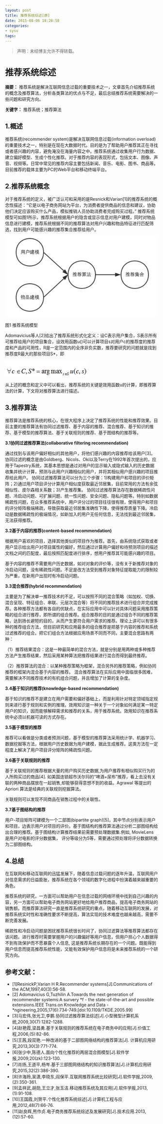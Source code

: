 ```yaml
---
layout: post
title: 推荐系统综述[原]
date: 2015-08-06 18:28:58
categories:
- sysu
tags:
---
```


> 声明：未经博主允许不得转载。



# 推荐系统综述

**摘要：** 推荐系统是解决互联网信息过载的重要技术之一，文章首先介绍推荐系统的概念及推荐算法，分析各类算法的优点与不足，最后总结推荐系统需要解决的一些问题和研究方向。

**关键字：** 推荐系统；推荐算法 

## 1.概述

推荐系统(recommender system)是解决互联网信息过载(information overload)的重要技术之一，特别是在现在大数据时代。目的是为了帮助用户推荐其正在寻找或者感兴趣的内容，避免淹没在海量内容之中。推荐系统通过收集用户行为数据、建立偏好模型、生成个性化推荐。对于推荐内容的表现形式，包括文本、图像、声音、视频等。日常中常见的推荐内容主要包括新闻、音乐、电影、图书、商品等。目前推荐的载体主要为PC的Web平台和移动终端平台。

## 2.推荐系统概念

对于推荐系统的定义，被广泛认可和采用的是Resnick和Varian[1]的推荐系统的概念性描述：“它是以电子商务网站为平台，为消费者提供商品的信息和建议，协助他们决定应该购买什么产品，模拟推销人员协助消费者完成购买过程。”
推荐系统模型可如图1所示，推荐系统根据用户的隐含或显示信息对用户建模，同时对物品信息进行建模，推荐系统根据不同的推荐算法对用户兴趣和物品特征进行匹配筛选，找到用户可能感兴趣的推荐集合推荐给用户。

![pic1](/images/posts/2015-08-06-recommender-system-1.png)

图1 推荐系统模型

Adomavicius等人[2]给出了推荐系统形式化定义：设C表示用户集合，S表示所有可推荐给用户的项目集合，设效用函数u()可以计算项目s对用户c的推荐度的推荐度和产品的可用性，R是一定范围内的全序非负实数，推荐要研究的问题就是找到推荐度R最大的那些项目S*，即

![pic2](/images/posts/2015-08-06-recommender-system-2.png)

从上述的概念和定义中可以看出，推荐系统的关键是效用函数u的计算，即推荐算法的计算，下文将对推荐算法进行描述。

## 3.推荐算法

推荐算法是推荐系统的核心，在很大程序上决定了推荐系统的性能和推荐效果。目前主要的推荐算法有协同过滤推荐、基于内容的推荐、混合推荐、基于知识的推荐、基于模型的推荐算法、基于关联规则的推荐、基于图结构的推荐等。

**3.1协同过滤推荐算法(collaborative filtering recommendation)**

通过找到与该用户偏好相似的其他用户，将他们感兴趣的内容推荐给该用户[3]。协同过滤的概念是由Goldberg、Nicols、Oki以及Terry在1992年首次提出的，应用于Tapestry系统，其基本思想是通过对用户的显示输入或隐式输入的历史数据收集并统计计算，预测与此用户兴趣相似的用户，并将其相似用户感兴趣的项目推荐给此用户。
协同过滤推荐算法可以分为三个步骤：1)构建用户和项目的评价矩阵；2)通过用户项目评分计算用户相似度获取最近邻居集，目前常用的方法有余弦相似性、皮尔森相关系数；3)产生推荐集。
协同过滤推荐算法存在数据稀疏性问题、冷启动问题、可扩展问题、统一性问题、安全问题、隐私问题等。特别如数据稀疏性问题，在众多推荐系统中，用户评分过的项目往往很有限，使得用户和项目的评分矩阵极端稀疏，导致获取最近邻居集准确性下降，使得推荐质量下降。冷启动是数据稀疏性的极端情况，如新加入的用户无任何信息，无法找到最近邻居集，无法获得推荐。

**3.2基于内容的推荐(content-based recommendation)**

根据用户喜欢的项目，选择其他类似的项目作为推荐。首先，由系统隐式获取或者用户显示给出用户对项目属性的偏好，然后通过计算用户偏好和待预测项目的描述文档之间的匹配度，最后按照匹配度进行排序，想用户推荐其可能感兴趣的项目。

基于内容的推荐不需要用户历史数据，如对对象的评价等，没有关于新推荐对象的冷启动问题，没有稀疏性问题。不足是改方法受到推荐对象特征提取能力的限制较为严重，在新用户出现时有冷启动问题。

**3.3混合推荐(hybrid recommendation)**

主要是为了解决单一推荐技术的不足，可以按照不同的混合策略（如加权、切换、混合呈现、特征组合、串联、元层次混合等）将不同的推荐技术进行组合并完成推荐。各种推荐方法都有各自的优缺点，在实际应用中可以针对具体问题采用推荐策略的组合进行推荐，即所谓的组合推荐。组合推荐的目的是通过组合不同的推荐策略，达到扬长避短的目的，从而产生更符合用户需求的推荐。理论上讲可以有很多种的推荐组合方法，但目前研究和应用最多的组合推荐是把基于内容的推荐和系统过滤推荐的组合。把它们组合方法根据应用场景不同而不同，主要混合思路有两种：

（1）推荐结果混合：这是一种最简单的混合方法，就是分别是用两种或多种推荐方法产生推荐结果，然后采用某种算法把推荐结果进行混合而得到最终推荐。

（2）推荐算法的混合：以某种推荐策略为框架，混合另外的推荐策略，例如协同推荐的框架内混合基于内容的推荐。
混合推荐算法在实际应用中面临很多困难，需要解决不同推荐技术的有机组合问题，并且增加了计算的复杂度。

**3.4基于知识的推荐(knowledge-based recommendation)**

基于知识的推荐不是建立在用户需要和偏好基础上，而是利用针对特定领域指定规则来进行基于规则和实例的推理。效用知识是一种关于一个对象如何满足某一特定用户的知识，因而能够解释需求和推荐的关系，用于推荐系统。效用知识在推荐系统中必须以机器可读的方式存在。

**3.5基于模型的推荐**

推荐可以看做是分类或者预测问题，基于模型的推荐算法采用统计学、机器学习、数据挖掘等方法，根据用户历史数据为用户建模，据此生成推荐。这类方法在一定程度上解决了用户项目评分矩阵的稀疏性问题。

**3.6基于关联规则的推荐**

基于关联规则的推荐根据大量的用户购买历史数据,为用户推荐有相似购买行为的人所购买过的商品[4]. 如美国连锁超市沃尔玛的“啤酒+尿布”推荐，看上去没有关联的两种商品摆放在一起销售,却能够获得意想不到的收益。Agrawal 等提出的 Apriori 算法是经典的关联规则挖掘算法。

关联规则可以发现不同商品在销售过程中的关联性。

**3.7基于图结构的推荐**

用户-项目矩阵可建模为一个二部图(bipartite graph)[5]，其中节点分别表示用户和项目，边表示用户对项目的评价。基于图结构的推荐算法通过分析二部图结构给出合理的推荐。基于图结构计算推荐结果前需要预处理数据集.例如, MovieLens 是用户对电影的评分数据集， 评分等级分为5等，需要通过预处理将评分数据转换为二部图结构。

## 4.总结

在互联网和移动互联网的迅猛发展下，随着信息过载问题的逐年升温，互联网用户对信息需求的日益膨胀，推荐系统在各个领域的数字化进程中扮演着越来越重要的角色。
	
推荐系统的研究，一方面可以帮助用户在信息过载的网络环境中找到自己兴趣的内容，另一方面可以帮助电子商务网站更好地给用户推荐商品，提高电子商务网站的销售额。而推荐算法研究一直是推荐系统研究的重点，随着移动互联网的发展，对推荐系统实时性和准确性要求不断提高，算法实现的技术难度也越来越高，需要不断完善发展。
	
稀疏性和冷启动问题是困扰推荐系统很长时间了，协同过滤算法等推荐算法都存在该问题。进行推荐时需要掌握用户的兴趣偏好等用户信息，但用户担心个人数据得不到有效保护而不愿暴露个人信息, 这是推荐系统长期存在的一个问题。既能得到用户信息而提高推荐系统性能，又能有效保护用户信息将是未来推荐系统的一个研究方向。

## 参考文献：

* [1]ResinickP,Varian H R.Recommender systems[J].Communications of the ACM,1997,40(3):56-58.
* [2] Adomavicius G,Tuzhilin A.Towards the next generation of recommender systems:A survery *f - the state-of-the-art and possible extensions.IEEE Trans.on Knowledge and Data - *ngineering,2005,17(6):734-749.[doi:10.1109/TKDE.2005.99]
* [3]马宏伟,张光卫,李鹏.协同过滤推荐算法综述[J].小型微型计算机系统,2009,30(7):1282-1288.
* [4]赵艳霞,梁昌勇.基于关联规则的推荐系统在电子商务中的应用[J].价值工程,2006,(5):82-86.
* [5]王茜,段双艳.一种改进的基于二部图网络结构的推荐算法[J]. 计算机应用研究,2013,30(3):771-774.
* [6]张少中,陈德人.面向个性化推荐的两层混合图模型[J].软件学报,2009,20(zk):123-130.
* [7]肖扬,王道平,杨岑.基于三部图网络结构的知识推荐算法[J].计算机应用研究,2015,32(2):386-390.
* [8]许海玲,吴潇,李晓东,阎保平.互联网推荐系统比较研究[J].软件学报,2009,(2):350-361.
* [9]孟祥武,胡勋,王立才,张玉洁.移动推荐系统及其应用[J].软件学报,2013,(1):91-108.
* [10]王国霞,刘贺平.个性化推荐系统综述[J].计算机工程与应用,2012,48(7):66-76.
* [11]赵良辉,熊作贞.电子商务推荐系统综述及发展研究[J].技术应用.2013,(12):57-60.

